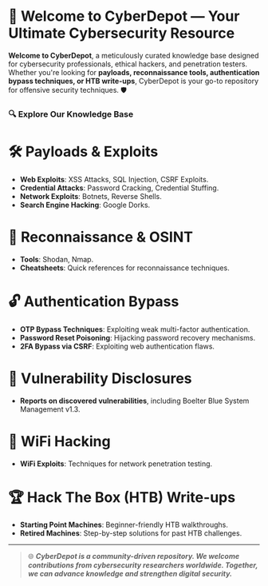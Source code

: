 
# 🚀 Welcome to CyberDepot — Your Ultimate Cybersecurity Resource



**Welcome to CyberDepot**, a meticulously curated knowledge base designed for cybersecurity professionals, ethical hackers, and penetration testers. Whether you're looking for **payloads, reconnaissance tools, authentication bypass techniques, or HTB write-ups**, CyberDepot is your go-to repository for offensive security techniques. 🛡️



### 🔍 Explore Our Knowledge Base

# 🛠️ **Payloads & Exploits**
- **Web Exploits**: XSS Attacks, SQL Injection, CSRF Exploits.
- **Credential Attacks**: Password Cracking, Credential Stuffing.
- **Network Exploits**: Botnets, Reverse Shells.
- **Search Engine Hacking**: Google Dorks.

# 🔎 **Reconnaissance & OSINT**
- **Tools**: Shodan, Nmap.
- **Cheatsheets**: Quick references for reconnaissance techniques.

# 🔓 **Authentication Bypass**
- **OTP Bypass Techniques**: Exploiting weak multi-factor authentication.
- **Password Reset Poisoning**: Hijacking password recovery mechanisms.
- **2FA Bypass via CSRF**: Exploiting web authentication flaws.

# 📢 **Vulnerability Disclosures**
- **Reports on discovered vulnerabilities**, including Boelter Blue System Management v1.3.

# 📡 **WiFi Hacking**
- **WiFi Exploits**: Techniques for network penetration testing.

# 🏆 **Hack The Box (HTB) Write-ups**
- **Starting Point Machines**: Beginner-friendly HTB walkthroughs.
- **Retired Machines**: Step-by-step solutions for past HTB challenges.

---

> 🌐 **_CyberDepot is a community-driven repository. We welcome contributions from cybersecurity researchers worldwide. Together, we can advance knowledge and strengthen digital security._**

